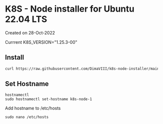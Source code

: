 # K8S - Node installer for Ubuntu 22.04 LTS

Created on 28-Oct-2022

Currrent K8S_VERSION="1.25.3-00"

## Install
```bash
curl https://raw.githubusercontent.com/DimaVIII/k8s-node-installer/main/node.sh | sudo sh
```

## Set Hostname
```
hostnamectl
sudo hostnamectl set-hostname k8s-node-1
```

Add hostname to /etc/hosts
```
sudo nano /etc/hosts
```
